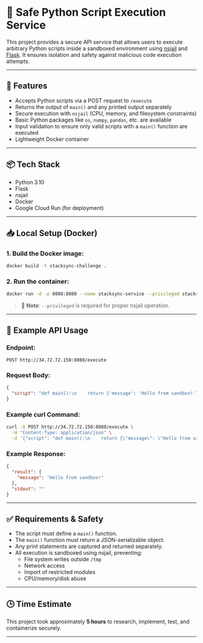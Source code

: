 # 🐍 Safe Python Script Execution Service

This project provides a secure API service that allows users to execute arbitrary Python scripts inside a sandboxed environment using [nsjail](https://nsjail.dev/) and [Flask](https://flask.palletsprojects.com/). It ensures isolation and safety against malicious code execution attempts.

---

## 🚀 Features

- Accepts Python scripts via a POST request to `/execute`
- Returns the output of `main()` and any printed output separately
- Secure execution with `nsjail` (CPU, memory, and filesystem constraints)
- Basic Python packages like `os`, `numpy`, `pandas`, etc. are available
- Input validation to ensure only valid scripts with a `main()` function are executed
- Lightweight Docker container

---

## 📦 Tech Stack

- Python 3.10
- Flask
- nsjail
- Docker
- Google Cloud Run (for deployment)

---

## 📥 Local Setup (Docker)

### 1. Build the Docker image:
```bash
docker build -t stacksync-challenge .
```

### 2. Run the container:
```bash
docker run -d -p 8080:8080 --name stacksync-service --privileged stacksync-challenge
```

> 🔐 **Note**: `--privileged` is required for proper nsjail operation.

---

## 🔁 Example API Usage

### Endpoint:
```
POST http://34.72.72.150:8080/execute
```

### Request Body:
```json
{
  "script": "def main():\n    return {'message': 'Hello from sandbox!'}"
}
```

### Example curl Command:
```bash
curl -X POST http://34.72.72.150:8080/execute \
  -H "Content-Type: application/json" \
  -d '{"script": "def main():\n    return {\"message\": \"Hello from sandbox!\"}"}'
```

### Example Response:
```json
{
  "result": {
    "message": "Hello from sandbox!"
  },
  "stdout": ""
}
```

---

## ✅ Requirements & Safety

- The script must define a `main()` function.
- The `main()` function must return a JSON-serializable object.
- Any print statements are captured and returned separately.
- All execution is sandboxed using nsjail, preventing:
  - File system writes outside `/tmp`
  - Network access
  - Import of restricted modules
  - CPU/memory/disk abuse

---

## 🕒 Time Estimate

This project took approximately **5 hours** to research, implement, test, and containerize securely.

---

